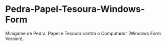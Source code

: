 # Pedra-Papel-Tesoura-Windows-Form
Minigame de Pedra, Papel e Tesoura contra o Computador (Windows Form Version).
